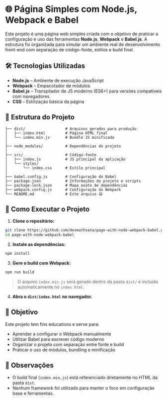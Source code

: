 # 🌐 Página Simples com Node.js, Webpack e Babel

Este projeto é uma página web simples criada com o objetivo de praticar a configuração e uso das ferramentas **Node.js**, **Webpack** e **Babel.js**. A estrutura foi organizada para simular um ambiente real de desenvolvimento front-end com separação de código-fonte, estilos e build final.

## 🛠️ Tecnologias Utilizadas

* **Node.js** – Ambiente de execução JavaScript
* **Webpack** – Empacotador de módulos
* **Babel.js** – Transpilador de JS moderno (ES6+) para versões compatíveis com navegadores
* **CSS** – Estilização básica da página

## 📁 Estrutura do Projeto

```
├── dist/                  # Arquivos gerados para produção
│   ├── index.html         # Página HTML final
│   └── index.min.js       # Bundle JS minificado
│
├── node_modules/          # Dependências do projeto
│
├── src/                   # Código-fonte
│   ├── index.js           # JS principal da aplicação
│   └── styles/
│       └── index.css      # Estilo principal
│
├── babel.config.js        # Configuração do Babel
├── package.json           # Informações do projeto e scripts
├── package-lock.json      # Mapa exato de dependências
├── webpack.config.js      # Configuração do Webpack
└── README.md              # Este arquivo 😄
```

## 🚀 Como Executar o Projeto

1. **Clone o repositório:**

```bash
git clone https://github.com/devmathsena/page-with-node-webpack-babel.git
cd page-with-node-webpack-babel
```

2. **Instale as dependências:**

```bash
npm install
```

3. **Gere o build com Webpack:**

```bash
npm run build
```

> O arquivo `index.min.js` será gerado dentro da pasta `dist/` e incluído automaticamente no `index.html`.

4. **Abra o `dist/index.html` no navegador.**

## 🎯 Objetivo

Este projeto tem fins educativos e serve para:

* Aprender a configurar o Webpack manualmente
* Utilizar Babel para escrever código moderno
* Organizar o projeto com separação entre fonte e build
* Praticar o uso de módulos, bundling e minificação

## 📌 Observações

* O build final (`index.min.js`) está referenciado diretamente no HTML da pasta `dist`.
* Nenhum framework foi utilizado para manter o foco em configuração base e ferramentas.
